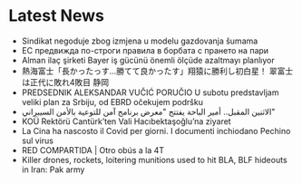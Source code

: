 # Latest News
-  Sindikat negoduje zbog izmjena u modelu gazdovanja šumama
-  ЕС предвижда по-строги правила в борбата с прането на пари
-  Alman ilaç şirketi Bayer iş gücünü önemli ölçüde azaltmayı planlıyor
-  熱海富士「長かったっす…勝てて良かったす」翔猿に勝利し初白星！ 翠富士は正代に敗れ4敗目 静岡
-  PREDSEDNIK ALEKSANDAR VUČIĆ PORUČIO U subotu predstavljam veliki plan za Srbiju, od EBRD očekujem podršku
-  الاثنين المقبل.. أمير الباحة يفتتح "معرض برنامج آمن للتوعية بالأمن السيبراني"
-  KOÜ Rektörü Cantürk’ten Vali Hacıbektaşoğlu’na ziyaret
-  La Cina ha nascosto il Covid per giorni. I documenti inchiodano Pechino sul virus
-  RED COMPARTIDA | Otro obús a la 4T
-  Killer drones, rockets, loitering munitions used to hit BLA, BLF hideouts in Iran: Pak army
